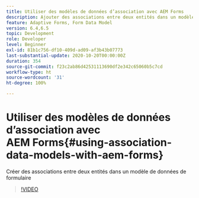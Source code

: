 ```yaml
---
title: Utiliser des modèles de données d’association avec AEM Forms
description: Ajouter des associations entre deux entités dans un modèle de données de formulaire
feature: Adaptive Forms, Form Data Model
version: 6.4,6.5
topic: Development
role: Developer
level: Beginner
exl-id: 81b1c756-df10-409d-ad09-af3b43b07773
last-substantial-update: 2020-10-20T00:00:00Z
duration: 354
source-git-commit: f23c2ab86d42531113690df2e342c65060b5c7cd
workflow-type: ht
source-wordcount: '31'
ht-degree: 100%

---
```


# Utiliser des modèles de données d’association avec AEM Forms{#using-association-data-models-with-aem-forms}

Créer des associations entre deux entités dans un modèle de données de formulaire

>[!VIDEO](https://video.tv.adobe.com/v/17737?quality=12&learn=on)
